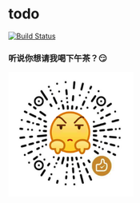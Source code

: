 # todo

[![Build Status](https://travis-ci.org/cn100800/todo.svg?branch=master)](https://travis-ci.org/cn100800/todo)

### 听说你想请我喝下午茶？😏

<!--![Wechat](Wechat.jpeg)-->
<div><img width="250" height="250" src="https://raw.githubusercontent.com/cn100800/homebrew-app/master/wechat-emoji.png"/></div>

<!-- before_install
install
before_script
script
aftersuccess or afterfailure
[OPTIONAL] before_deploy
[OPTIONAL] deploy
[OPTIONAL] after_deploy
after_script -->
